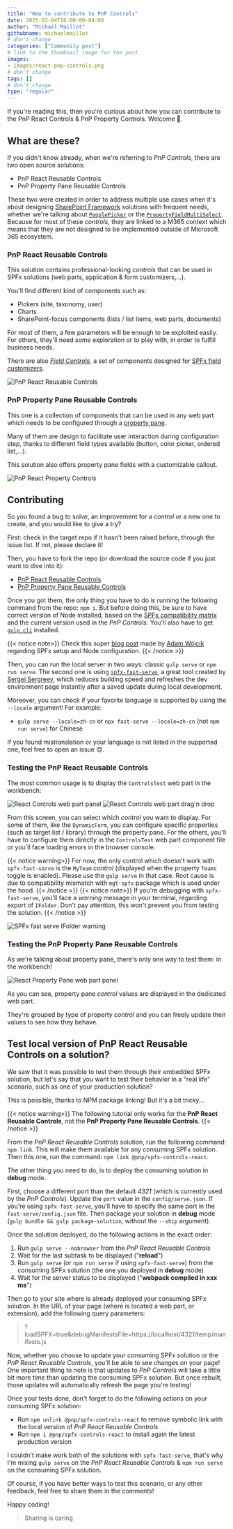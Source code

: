 ```yaml
---
title: "How to contribute to PnP Controls"
date: 2025-03-04T16:00:00-04:00
author: "Michaël Maillot"
githubname: michaelmaillot
# don't change
categories: ["Community post"]
# link to the thumbnail image for the post
images:
- images/react-pnp-controls.png
# don't change
tags: []
# don't change
type: "regular"
---
```


If you're reading this, then you're curious about how you can contribute to the PnP React Controls & PnP Property Controls. Welcome 🤗.

## What are these?

If you didn't know already, when we're referring to _PnP Controls_, there are two open source solutions:

* PnP React Reusable Controls
* PnP Property Pane Reusable Controls

These two were created in order to address multiple use cases when it's about designing [SharePoint Framework](https://learn.microsoft.com/sharepoint/dev/spfx/sharepoint-framework-overview?WT.mc_id=M365-MVP-5005200) solutions with frequent needs, whether we're talking about [`PeoplePicker`](https://pnp.github.io/sp-dev-fx-controls-react/controls/PeoplePicker/) or the [`PropertyFieldMultiSelect`](https://pnp.github.io/sp-dev-fx-property-controls/controls/PropertyFieldMultiSelect/). Because for most of these _controls_, they are linked to a M365 context which means that they are not designed to be implemented outside of Microsoft 365 ecosystem.

### PnP React Reusable Controls

This solution contains professional-looking _controls_ that can be used in SPFx solutions (web parts, application & form customizers,...).

You'll find different kind of components such as:

* Pickers (site, taxonomy, user)
* Charts
* SharePoint-focus components (lists / list items, web parts, documents)

For most of them, a few parameters will be enough to be exploited easily. For others, they'll need some exploration or to play with, in order to fulfill business needs.

There are also [_Field Controls_](https://pnp.github.io/sp-dev-fx-controls-react/controls/fields/main/), a set of components designed for [SPFx field customizers](https://learn.microsoft.com/sharepoint/dev/spfx/extensions/get-started/building-simple-field-customizer?WT.mc_id=M365-MVP-5005200).

![PnP React Reusable Controls](./images/react-controls-intro.png)

### PnP Property Pane Reusable Controls

This one is a collection of components that can be used in any web part which needs to be configured through a [property pane](https://learn.microsoft.com/training/modules/sharepoint-spfx-web-part-property-pane/?source=recommendations&WT.mc_id=M365-MVP-5005200).

Many of them are design to facilitate user interaction during configuration step, thanks to different field types available (button, color picker, ordered list,...).

This solution also offers property pane fields with a customizable callout.

![PnP React Property Controls](./images/react-property-intro.png)

## Contributing

So you found a bug to solve, an improvement for a _control_ or a new one to create, and you would like to give a try?

First: check in the target repo if it hasn't been raised before, through the issue list. If not, please declare it!

Then, you have to fork the repo (or download the source code if you just want to dive into it):

* [PnP React Reusable Controls](https://github.com/pnp/sp-dev-fx-controls-react)
* [PnP Property Pane Reusable Controls](https://github.com/pnp/sp-dev-fx-property-controls)

Once you got them, the only thing you have to do is running the following command from the repo: `npm i`. But before doing this, be sure to have correct version of Node installed, based on the [SPFx compatibility matrix](https://learn.microsoft.com/sharepoint/dev/spfx/compatibility?WT.mc_id=M365-MVP-5005200#spfx-development-environment-compatibility) and the current version used in the _PnP Controls_. You'll also have to get [`gulp cli`](https://learn.microsoft.com/sharepoint/dev/spfx/set-up-your-development-environment?WT.mc_id=M365-MVP-5005200#install-gulp) installed.

{{< notice note>}}
Check this super [blog post](../spfx-setup-part1-nvm-nvs) made by [Adam Wójcik](https://github.com/Adam-it/) regarding SPFx setup and Node configuration.
{{< /notice >}}

Then, you can run the local server in two ways: classic `gulp serve` or `npm run serve`. The second one is using [`spfx-fast-serve`](https://github.com/s-KaiNet/spfx-fast-serve), a great tool created by [Sergei Sergreev](https://github.com/s-kainet), which reduces building speed and refreshes the dev environment page instantly after a saved update during local development.

Moreover, you can check if your favorite language is supported by using the `--locale` argument! For example:

* `gulp serve --locale=zh-cn` or `npx fast-serve --locale=zh-cn` (not `npm run serve`) for Chinese

If you found mistranslation or your language is not listed in the supported one, feel free to open an issue 😊.

### Testing the PnP React Reusable Controls

The most common usage is to display the `ControlsTest` web part in the workbench:

![React Controls web part panel](./images/react-controls-wp.png)
![React Controls web part drag'n drop](./images/react-controls-drag.png)

From this screen, you can select which _control_ you want to display. For some of them, like the `DynamicForm`, you can configure specific properties (such as target list / library) through the property pane. For the others, you'll have to configure them directly in the `ControlsTest` web part component file or you'll face loading errors in the browser console.

{{< notice warning>}}
For now, the only control which doesn't work with `spfx-fast-serve` is the `MyTeam` _control_ (displayed when the property `Teams` toggle is enabled). Please use the `gulp serve` in that case. Root cause is due to compatibility mismatch with `mgt-spfx` package which is used under the hood.
{{< /notice >}}
{{< notice note>}}
If you're debugging with `spfx-fast-serve`, you'll face a _warning_ message in your terminal, regarding export of `IFolder`. Don't pay attention, this won't prevent you from testing the solution.
{{< /notice >}}

![SPFx fast serve IFolder warning](./images/spfx-fast-serve-warning.png)

### Testing the PnP Property Pane Reusable Controls

As we're talking about property pane, there's only one way to test them: in the workbench!

![React Property Pane web part panel](./images/react-property-wp.png)

As you can see, property pane _control_ values are displayed in the dedicated web part.

They're grouped by type of property _control_ and you can freely update their values to see how they behave.

## Test local version of PnP React Reusable Controls on a solution?

We saw that it was possible to test them through their embedded SPFx solution, but let's say that you want to test their behavior in a "real life" scenario, such as one of your production solution?

This is possible, thanks to NPM package linking! But it's a bit tricky...

{{< notice warning>}}
The following tutorial only works for the **PnP React Reusable Controls**, not the **PnP Property Pane Reusable Controls**.
{{< /notice >}}

From the _PnP React Reusable Controls_ solution, run the following command: `npm link`. This will make them available for any consuming SPFx solution. Then this one, run the command: `npm link @pnp/spfx-controls-react`.

The other thing you need to do, is to deploy the consuming solution in **debug** mode.

First, choose a different port than the default _4321_ (which is currently used by the _PnP Controls_). Update the `port` value in the `config/serve.json`. If you're using `spfx-fast-serve`, you'll have to specify the same port in the `fast-serve/config.json` file. Then package your solution in **debug** mode (`gulp bundle && gulp package-solution`, without the `--ship` argument).

Once the solution deployed, do the following actions in the exact order:

1. Run `gulp serve --nobrowser` from the _PnP React Reusable Controls_
2. Wait for the last subtask to be displayed ("**reload**")
3. Run `gulp serve` (or `npm run serve` if using `spfx-fast-serve`) from the consuming SPFx solution (the one you deployed in **debug** mode)
4. Wait for the server status to be displayed ("**webpack compiled in xxx ms**")

Then go to your site where is already deployed your consuming SPFx solution. In the URL of your page (where is located a web part, or extension), add the following query parameters:

> ?loadSPFX=true&debugManifestsFile=https://localhost/4321/temp/manifests.js

Now, whether you choose to update your consuming SPFx solution or the _PnP React Reusable Controls_, you'll be able to see changes on your page! One important thing to note is that updates to _PnP Controls_ will take a little bit more time than updating the consuming SPFx solution. But once rebuilt, those updates will automatically refresh the page you're testing!

Once your tests done, don't forget to do the following actions on your consuming SPFx solution:

* Run `npm unlink @pnp/spfx-controls-react` to remove symbolic link with the local version of _PnP React Reusable Controls_
* Run `npm i @pnp/spfx-controls-react` to install again the latest production version

I couldn't make work both of the solutions with `spfx-fast-serve`, that's why I'm mixing `gulp serve` on the _PnP React Reusable Controls_ & `npm run serve` on the consuming SPFx solution.

Of course, if you have better ways to test this scenario, or any other feedback, feel free to share them in the comments!

Happy coding!

> Sharing is caring
